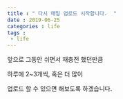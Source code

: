 ```yaml
---
title : " 다시 매일 업로드 시작합니다.  " 
date : 2019-06-25
categories : life
tags : 
 - life
---
```


앞으로 그동안 쉬면서 재충전 했던만큼 

하루에 2~3개씩, 혹은 더 많이 

업로드 할 수 있으면 해보도록 하겠습니다. 

